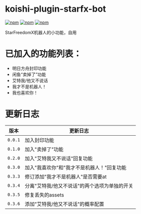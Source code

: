 # koishi-plugin-starfx-bot

[![npm](https://img.shields.io/npm/v/koishi-plugin-starfx-bot?style=flat-square)](https://www.npmjs.com/package/koishi-plugin-starfx-bot) [![npm](https://img.shields.io/npm/l/koishi-plugin-starfx-bot?style=flat-square)](https://www.npmjs.com/package/koishi-plugin-starfx-bot) [![npm](https://img.shields.io/npm/dt/koishi-plugin-starfx-bot?style=flat-square)](https://www.npmjs.com/package/koishi-plugin-starfx-bot)

StarFreedomX机器人的小功能，自用

# 已加入的功能列表：

* 明日方舟封印功能
* 闲鱼“卖掉了”功能
* 艾特我/他又不说话
* 我才不是机器人！
* 我也喜欢你！

# 更新日志
| 版本      | 更新日志                     |
|---------|--------------------------|
| `0.0.1` | 加入封印功能                   |
| `0.1.0` | 加入"卖掉了"功能                |
| `0.2.0` | 加入"艾特我又不说话"回复功能          |
| `0.3.0` | 加入"我喜欢你"和"我才不是机器人！"回复功能  |
| `0.3.3` | 修订添加"我才不是机器人"是否需要at      |
| `0.3.4` | 分离"艾特我/他又不说话"的两个选项为单独的开关 |
| `0.3.5` | 修复丢失的assets              |
| `0.3.6` | 添加"艾特我/他又不说话"的概率配置       |

